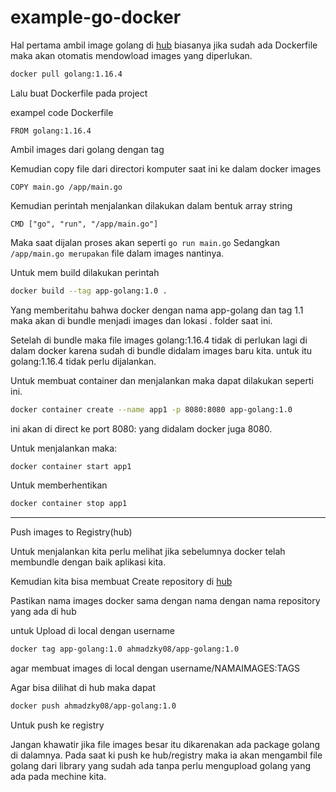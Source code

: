 # example-go-docker

Hal pertama ambil image golang di [hub](https://hub.docker.com/_/golang) biasanya jika sudah ada Dockerfile maka akan otomatis mendowload images yang diperlukan.

```sh
docker pull golang:1.16.4
```

Lalu buat Dockerfile pada project

exampel code Dockerfile

```
FROM golang:1.16.4
```

Ambil images dari golang dengan tag

Kemudian copy file dari directori komputer saat ini ke dalam docker images

```
COPY main.go /app/main.go
```

Kemudian perintah menjalankan dilakukan dalam bentuk array string

```
CMD ["go", "run", "/app/main.go"]
```

Maka saat dijalan proses akan seperti `go run main.go`
Sedangkan `/app/main.go merupakan` file dalam images nantinya.

Untuk mem build dilakukan perintah

```sh
docker build --tag app-golang:1.0 .
```

Yang memberitahu bahwa docker dengan nama app-golang dan tag 1.1 maka akan di bundle menjadi images dan lokasi . folder saat ini.

Setelah di bundle maka file images golang:1.16.4 tidak di perlukan lagi di dalam docker karena sudah di bundle didalam images baru kita. untuk itu golang:1.16.4 tidak perlu dijalankan.

Untuk membuat container dan menjalankan maka dapat dilakukan seperti ini.

```sh
docker container create --name app1 -p 8080:8080 app-golang:1.0
```

ini akan di direct ke port 8080: yang didalam docker juga 8080.

Untuk menjalankan maka:

```sh
docker container start app1
```

Untuk memberhentikan

```sh
docker container stop app1
```

---

Push images to Registry(hub)

Untuk menjalankan kita perlu melihat jika sebelumnya docker telah membundle dengan baik aplikasi kita.

Kemudian kita bisa membuat Create repository di [hub](https://hub.docker.com/repositories)

Pastikan nama images docker sama dengan nama dengan nama repository yang ada di hub

untuk Upload di local dengan username

```sh
docker tag app-golang:1.0 ahmadzky08/app-golang:1.0
```

agar membuat images di local dengan username/NAMAIMAGES:TAGS

Agar bisa dilihat di hub maka dapat

```sh
docker push ahmadzky08/app-golang:1.0
```

Untuk push ke registry

Jangan khawatir jika file images besar itu dikarenakan ada package golang di dalamnya. Pada saat ki push ke hub/registry maka ia akan mengambil file golang dari library yang sudah ada tanpa perlu mengupload golang yang ada pada mechine kita.

